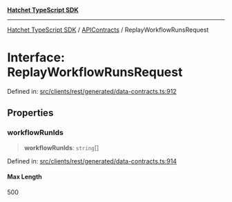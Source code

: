 [**Hatchet TypeScript SDK**](../../../../README.md)

***

[Hatchet TypeScript SDK](../../../../README.md) / [APIContracts](../README.md) / ReplayWorkflowRunsRequest

# Interface: ReplayWorkflowRunsRequest

Defined in: [src/clients/rest/generated/data-contracts.ts:912](https://github.com/hatchet-dev/hatchet/blob/0288a24f2e9f14787135b399bd47182f4d1260d9/sdks/typescript/src/clients/rest/generated/data-contracts.ts#L912)

## Properties

### workflowRunIds

> **workflowRunIds**: `string`[]

Defined in: [src/clients/rest/generated/data-contracts.ts:914](https://github.com/hatchet-dev/hatchet/blob/0288a24f2e9f14787135b399bd47182f4d1260d9/sdks/typescript/src/clients/rest/generated/data-contracts.ts#L914)

#### Max Length

500
